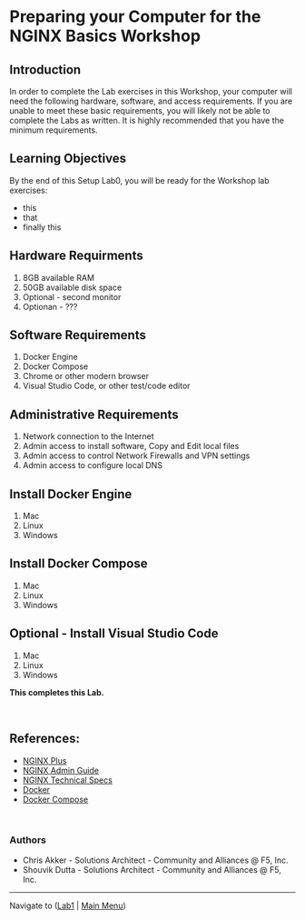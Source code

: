 # Preparing your Computer for the NGINX Basics Workshop

## Introduction

In order to complete the Lab exercises in this Workshop, your computer will need the following hardware, software, and access requirements.  If you are unable to meet these basic requirements, you will likely not be able to complete the Labs as written.  It is highly recommended that you have the minimum requirements.

## Learning Objectives 

By the end of this Setup Lab0, you will be ready for the Workshop lab exercises: 
 * this
 * that
 * finally this

## Hardware Requirments

1. 8GB available RAM
2. 50GB available disk space
3. Optional - second monitor
4. Optionan - ???

## Software Requirements

1. Docker Engine
1. Docker Compose
1. Chrome or other modern browser
1. Visual Studio Code, or other test/code editor

## Administrative Requirements

1. Network connection to the Internet
1. Admin access to install software, Copy and Edit local files
1. Admin access to control Network Firewalls and VPN settings
1. Admin access to configure local DNS

## Install Docker Engine

1. Mac
1. Linux
1. Windows

## Install Docker Compose

1. Mac
1. Linux
1. Windows

## Optional - Install Visual Studio Code

1. Mac
1. Linux
1. Windows

**This completes this Lab.**

<br/>

## References:

- [NGINX Plus](https://docs.nginx.com/nginx/)
- [NGINX Admin Guide](https://docs.nginx.com/nginx/admin-guide/)
- [NGINX Technical Specs](https://docs.nginx.com/nginx/technical-specs/)
- [Docker](https://www.docker.com/)
- [Docker Compose](https://docs.docker.com/compose/)

<br/>

### Authors
- Chris Akker - Solutions Architect - Community and Alliances @ F5, Inc.
- Shouvik Dutta - Solutions Architect - Community and Alliances @ F5, Inc.

-------------

Navigate to ([Lab1](../lab1/readme.md) | [Main Menu](../LabGuide.md))